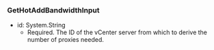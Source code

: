 ### GetHotAddBandwidthInput


- id: System.String
  - Required. The ID of the vCenter server from which to derive the number of proxies needed.
